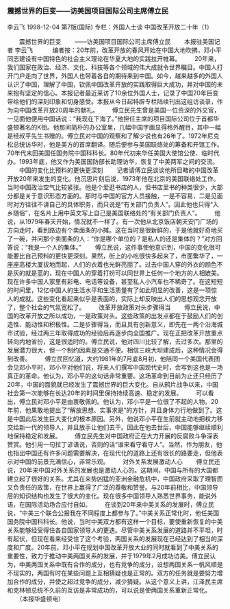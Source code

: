 ### 震撼世界的巨变——访美国项目国际公司主席傅立民
李云飞
1998-12-04
第7版(国际)
专栏：外国人士谈  中国改革开放二十年（1）

　　震撼世界的巨变
　　——访美国项目国际公司主席傅立民
　　本报驻美国记者  李云飞　
　　编者按：20年前，改革开放的春风开始在中国大地吹拂，邓小平同志建设有中国特色的社会主义理论在华夏大地的实践拉开帷幕。
　　20年来，我们国家在政治、经济、文化、科技等各个领域的伟大成就令世界瞩目。中国人打开门户走向了世界，外国人也带着各自的期待来到中国。如今，越来越多的外国人认识了中国，理解了中国，钦佩中国改革开放的实践取得巨大成功，并对中国的未来抱有坚定的信心。本报记者最近采访了10余位外国人士，记录了中国20年巨变带给他们的深刻印象和切身感受。本报从今日起特辟专栏陆续刊出这组访谈录，作为向中国改革开放20周年的献礼。
　　傅立民先生曾是美国一位资深的外交官，一见面他便用中国话说：“我现在下海了。”他担任主席的项目国际公司位于首都华盛顿著名的K街。他那间简朴的办公室里，几幅中国字画显得格外醒目，其中一幅是经叔平先生书赠的。傅立民对中国的观察和了解少说也有26年了。1972年尼克松总统访华时，他是美方的首席翻译。随后便参与美国联络处的筹备和开馆工作。70年代末回美国任国务院中国科科长。80年代初来华任美国大使馆公使、临时代办。1993年底，他又作为美国国防部长助理访华，恢复了中美两军之间的交流。
　　中国的变化比预料的更快更深刻
　　记者请傅立民谈谈他所目睹的中国改革开放20年来发生的变化。他沉思片刻后说，1973年他在北京的美国联络处工作。当时中国政治空气比较紧张。他是个爱逛书店的人，但书店里书的种类很少，大部分都是关于意识形态方面的。那时与中国的官方人员接触，一是不容易，二是见面时对方往往不讲自己的具体职务，而只说是“有关部门负责人”。因此他也只得“入乡随俗”，在名片上用中英文写上自己是美国联络处的“有关部门负责人”。
　　他说，从1979年春天开始，情况就不一样了。有一次他从北京饭店朝天安门广场的方向走时，看到路边有个卖面条的小摊。这在当时是很新鲜的，于是他就好奇地买了一碗，并问那个卖面条的人：“你是哪个单位的？是私人的还是集体的？”对方回答说：“我是一个人的集体。”
　　傅立民说，这件事使他意识到，中国的变化很可能要比自己预料的更快更深刻。果然，街上的小吃很快多起来了，市面繁华了，一座座高楼大厦拔地而起，人们的衣着也光鲜亮丽了。过去中国人穿的外衣的颜色不是灰的就是蓝的，现在中国人的穿着打扮可以同世界上任何一个地方的人相媲美。现在许多中国人家里有彩电、电话等设备，甚至私人小汽车也不稀奇了。在这短短的时间里，12亿中国人的生活水平和生活质量有了如此明显的改善，这是一项惊人的成就。这些变化看起来似乎是表面的，实际上却反映出人们的思想观念开放了，整个社会的气氛宽松了。
　　改革开放政策对头步骤得当
　　傅立民说，中国的改革开放之所以成功，一是政策对头。这些政策的出发点都在于鼓励人们的创造性、能动性和积极性。二是步骤得当，而且具有创新意义，即先在一两个沿海城市试验，经过两三年取得成功的经验后再逐步向全国推广。现在正把改革开放重点转向内地省份，这是很适时的。傅立民说，他对四川比较了解，去过多次。那里的发展潜力很大，但一个制约因素是交通不便。相信三峡大坝建成后，这种情况会得到改善。
　　傅立民回忆道，大约1981年的7月底8月初，他陪同一个美国代表团会见邓小平时，邓小平对他们说，将来人们撰写中国现代史时，会写到这也是一场真正的革命。他认为，邓小平的这句话非常重要。这场革命到目前为止还只经历了20年，中国的面貌就已经发生了震撼世界的巨大变化。自从鸦片战争以来，中国社会第一次能够在长达20年的时间里保持持续高速、稳定的发展。
　　可以看出，傅立民对邓小平是由衷敬佩的。他认为，邓小平是一位很了不起的人物。20年前，他果敢地提出了“解放思想、实事求是”的方针，并且身体力行地做到了。这是中国此后发生巨大变化的根本原因。另外，他说邓小平在生前就主动地把权力移交给新一代的领导人，并且放手让他们去干。因此在他去世后，中国能够继续顺利地保持稳定和发展。
　　傅立民先生对中国政府正在大力开展的反腐败斗争深表赞赏。他引用一句拉丁谚语说，否则的话“谁来看守看守人”。当然，作为朋友，他也指出中国还有许多问题需要解决，在现代化的道路上还有很长的路要走，但他表示对中国的前景充满信心，非常乐观。
　　对外关系发展激动人心
　　傅立民还说，20年来中国对外关系的发展也是激动人心的。这期间，中国与所有的大国都建立起了很好的关系。尤其在来势凶猛的亚洲金融危机中，中国政府采取了理智而又负责任的政策，在世界上赢得了广泛的尊敬和赞誉。与20年前相比，中国领导层的知识结构也发生了很大的变化。现在很多中国领导人熟悉世界事务，能说外语，在国际活动场合应付自如。
　　在谈到20年来中美关系的发展时，傅立民说，“中美三个联合公报我在不同程度上都参与了。”中美关系正常化时，他任美国国务院中国科科长。他说，当时中美双方都有这样一个目标，要使重新恢复的中美关系能够经受得住各自国家领导人的更迭。尽管中美关系发展的道路并不平坦，时有起伏，但现在看来经受住了这个考验，两国关系的发展现在已经达到了相当的深度和广度。20年前，邓小平在规划中国改革开放大业的同时就看到了中美关系的重要性，致力于推动中美两国关系的发展，并于1979年2月成功访美。傅立民认为，中美两国关系中既有合作的成分，也有竞争的成分，设想两国关系一帆风顺是不现实的，两国有时在某些问题上互相猜疑也是正常的。双方的任务就是要努力增加合作的成分，并使之超过竞争的成分，减少猜疑。从这个意义上讲，江泽民主席和克林顿总统不久前的互访是非常成功的，可以说是使两国关系重新正常化。
　　（本报华盛顿电）
